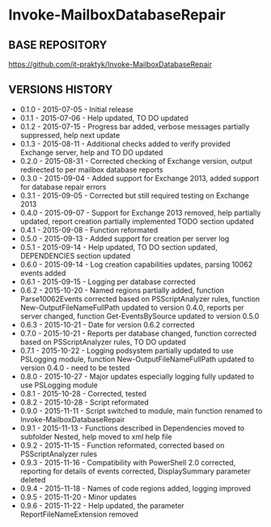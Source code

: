 # Invoke-MailboxDatabaseRepair

## BASE REPOSITORY
https://github.com/it-praktyk/Invoke-MailboxDatabaseRepair

## VERSIONS HISTORY
- 0.1.0 - 2015-07-05 - Initial release
- 0.1.1 - 2015-07-06 - Help updated, TO DO updated
- 0.1.2 - 2015-07-15 - Progress bar added, verbose messages partially suppressed, help next update
- 0.1.3 - 2015-08-11 - Additional checks added to verify provided Exchange server, help and TO DO updated
- 0.2.0 - 2015-08-31 - Corrected checking of Exchange version, output redirected to per mailbox database reports
- 0.3.0 - 2015-09-04 - Added support for Exchange 2013, added support for database repair errors
- 0.3.1 - 2015-09-05 - Corrected but still required testing on Exchange 2013
- 0.4.0 - 2015-09-07 - Support for Exchange 2013 removed, help partially updated, report creation partially implemented TODO section updated
- 0.4.1 - 2015-09-08 - Function reformated
- 0.5.0 - 2015-09-13 - Added support for creation per server log
- 0.5.1 - 2015-09-14 - Help updated, TO DO section updated, DEPENDENCIES section updated
- 0.6.0 - 2015-09-14 - Log creation capabilities updates, parsing 10062 events added
- 0.6.1 - 2015-09-15 - Logging per database corrected
- 0.6.2 - 2015-10-20 - Named regions partially added, function Parse10062Events corrected based on PSScriptAnalyzer rules, function New-OutputFileNameFullPath updated to version 0.4.0, reports per server changed,                         function Get-EventsBySource updated to version 0.5.0
- 0.6.3 - 2015-10-21 - Date for version 0.6.2 corrected
- 0.7.0 - 2015-10-21 - Reports per database changed, function corrected based on PSScriptAnalyzer rules, TO DO updated
- 0.7.1 - 2015-10-22 - Logging podsystem partially updated to use PSLogging module,  function New-OutputFileNameFullPath updated to version 0.4.0 - need to be tested
- 0.8.0 - 2015-10-27 - Major updates especially logging fully updated to use PSLogging module
- 0.8.1 - 2015-10-28 - Corrected, tested
- 0.8.2 - 2015-10-28 - Script reformated
- 0.9.0 - 2015-11-11 - Script switched to module, main function renamed to Invoke-MailboxDatabaseRepair
- 0.9.1 - 2015-11-13 - Functions described in Dependencies moved to subfolder Nested, help moved to xml help file
- 0.9.2 - 2015-11-15 - Function reformated, corrected based on PSScriptAnalyzer rules
- 0.9.3 - 2015-11-16 - Compatibility with PowerShell 2.0 corrected, reporting for details of events corrected, DisplaySummary parameter deleted
- 0.9.4 - 2015-11-18 - Names of code regions added, logging improved
- 0.9.5 - 2015-11-20 - Minor updates
- 0.9.6 - 2015-11-22 - Help updated, the parameter ReportFileNameExtension removed
